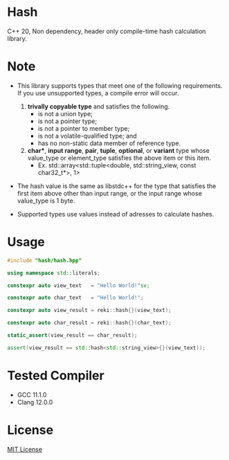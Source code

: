 # Hash

C++ 20, Non dependency, header only compile-time hash calculation library.

# Note

- This library supports types that meet one of the following requirements. If you use unsupported types, a compile error will occur.
  1. **trivally copyable type** and satisfies the following.
     - is not a union type;
     - is not a pointer type;
     - is not a pointer to member type;
     - is not a volatile-qualified type; and
     - has no non-static data member of reference type.
  2. **char\***, **input range**, **pair**, **tuple**, **optional**, or **variant** type whose value_type or element_type satisfies the above item or this item.
     - Ex. std::array<std::tuple<double, std::string_view, const char32_t*>, 1>


- The hash value is the same as libstdc++ for the type that satisfies the first item above other than input range, or the input range whose value_type is 1 byte.
- Supported types use values instead of adresses to calculate hashes.

# Usage

```cpp
#include "hash/hash.hpp"

using namespace std::literals;

constexpr auto view_text   = "Hello World!"sv;

constexpr auto char_text   = "Hello World!";

constexpr auto view_result = reki::hash{}(view_text);

constexpr auto char_result = reki::hash{}(char_text);

static_assert(view_result == char_result);

assert(view_result == std::hash<std::string_view>{}(view_text));
```

# Tested Compiler

- GCC   11.1.0
- Clang 12.0.0

# License

[MIT License](https://en.wikipedia.org/wiki/MIT_License)

